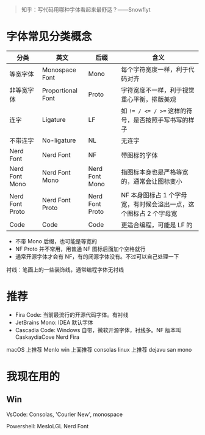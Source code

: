 > 知乎：写代码用哪种字体看起来最舒适？——Snowflyt

# 字体常见分类概念

| 分类            | 英文              | 后缀            | 含义                                                              |
| --------------- | ----------------- | --------------- | ----------------------------------------------------------------- |
| 等宽字体        | Monospace Font    | Mono            | 每个字符宽度一样，利于代码对齐                                    |
| 非等宽字体      | Proportional Font | Proto           | 字符宽度不一样，利于视觉重心平衡，排版美观                        |
| 连字            | Ligature          | LF              | 如 `!= / <= / >=` 这样的符号，是否按照手写书写的样子              |
| 不带连字        | No-ligature       | NL              | 无连字                                                            |
| Nerd Font       | Nerd Font         | NF              | 带图标的字体                                                      |
| Nerd Font Mono  | Nerd Font Mono    | Nerd Font Mono  | 指图标本身也是严格等宽的，通常会让图标变小                        |
| Nerd Font Proto | Nerd Font Proto   | Nerd Font Proto | NF 本身图标占 1 个字母宽，有时候会溢出一点，这个图标占 2 个字母宽 |
| Code            | Code              | Code            | 更适合编程，可能是 LF 的                                          |

-   不带 Mono 后缀，也可能是等宽的
-   NF Proto 并不常用，用普通 NF 图标后面加个空格就行
-   通常开源字体才会有 NF，有的闭源字体没有。不过可以自己处理一下

衬线：笔画上的一些装饰线，通常编程字体无衬线

# 推荐

-   Fira Code: 当前最流行的开源代码字体。有衬线
-   JetBrains Mono: IDEA 默认字体
-   Cascadia Code: Windows 自带，微软开源字体，衬线多。NF 版本叫 CaskaydiaCove Nerd Fira

macOS 上推荐 Menlo
win 上面推荐 consolas
linux 上推荐 dejavu san mono

# 我现在用的

## Win

VsCode: Consolas, 'Courier New', monospace

Powershell: MesloLGL Nerd Font

